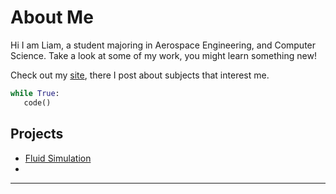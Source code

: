 
# About Me
Hi I am Liam, a student majoring in Aerospace Engineering, and Computer Science. Take a look at some of my work, you might learn something new!

Check out my [site](https://larmbs.github.io/personal-site/), there I post about subjects that interest me.

```Python
while True:
   code()
```

## Projects
- [Fluid Simulation](https://github.com/Larmbs/fluid-sim-rs)
- 
---